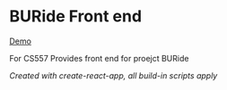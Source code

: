 # BURide Front end

[Demo]( http://165.22.239.143:3005/)

For CS557
Provides front end for proejct BURide

*Created with create-react-app,*
*all build-in scripts apply*

